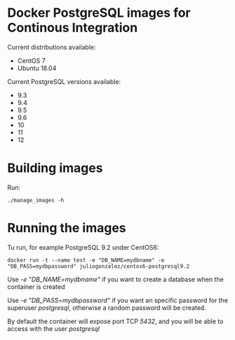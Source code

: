 # Docker PostgreSQL images for Continous Integration

Current distributions available:

* CentOS 7
* Ubuntu 18.04

Current PostgreSQL versions available:

* 9.3
* 9.4
* 9.5
* 9.6
* 10
* 11
* 12

# Building images

Run:

```
./manage_images -h
```

# Running the images

Tu run, for example PostgreSQL 9.2 under CentOS6:

```
docker run -t --name test -e "DB_NAME=mydbname" -e "DB_PASS=mydbpassword" juliogonzalez/centos6-postgresql9.2
```

Use *-e "DB_NAME=mydbname"* if you want to create a database when the container is created

Use *-e "DB_PASS=mydbpassword"* if you want an specific password for the superuser *postgresql*, otherwise a random password will be created.

By default the container will expose port TCP *5432*, and you will be able to access with the user *postgresql*
